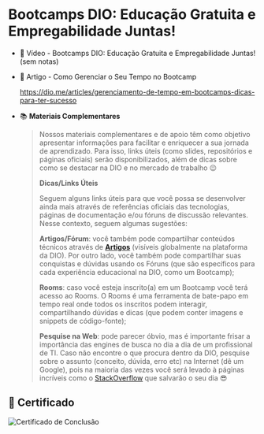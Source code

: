 # Bootcamps DIO: Educação Gratuita e Empregabilidade Juntas!

- 🎦 Vídeo - Bootcamps DIO: Educação Gratuita e Empregabilidade Juntas! (sem notas)
- 📜 Artigo - Como Gerenciar o Seu Tempo no Bootcamp
    
    https://dio.me/articles/gerenciamento-de-tempo-em-bootcamps-dicas-para-ter-sucesso
    
- 📚 **Materiais Complementares**
    > Nossos materiais complementares e de apoio têm como objetivo apresentar informações para facilitar e enriquecer a sua jornada de aprendizado. Para isso, links úteis (como slides, repositórios e páginas oficiais) serão disponibilizados, além de dicas sobre como se destacar na DIO e no mercado de trabalho 😉
    > 
    > **Dicas/Links Úteis**
    > 
    > Seguem alguns links úteis para que você possa se desenvolver ainda mais através de referências oficiais das tecnologias, páginas de documentação e/ou fóruns de discussão relevantes. Nesse contexto, seguem algumas sugestões:
    > 
    > **Artigos/Fórum**: você também pode compartilhar conteúdos técnicos através de **[Artigos](https://web.dio.me/articles)** (visíveis globalmente na plataforma da DIO). Por outro lado, você também pode compartilhar suas conquistas e dúvidas usando os Fóruns (que são específicos para cada experiência educacional na DIO, como um Bootcamp);
    > 
    > **Rooms**: caso você esteja inscrito(a) em um Bootcamp você terá acesso ao Rooms. O Rooms é uma ferramenta de bate-papo em tempo real onde todos os inscritos podem interagir, compartilhando dúvidas e dicas (que podem conter imagens e snippets de código-fonte);
    > 
    > **Pesquise na Web**: pode parecer óbvio, mas é importante frisar a importância das engines de busca no dia a dia de um profissional de TI. Caso não encontre o que procura dentro da DIO, pesquise sobre o assunto (conceito, dúvida, erro etc) na Internet (dê um Google), pois na maioria das vezes você será levado à páginas incríveis como o [StackOverflow](https://stackoverflow.com/) que salvarão o seu dia 😎
    >

## 🎉 Certificado
![Certificado de Conclusão](https://hermes.digitalinnovation.one/certificates/cover/54440C05.jpg)